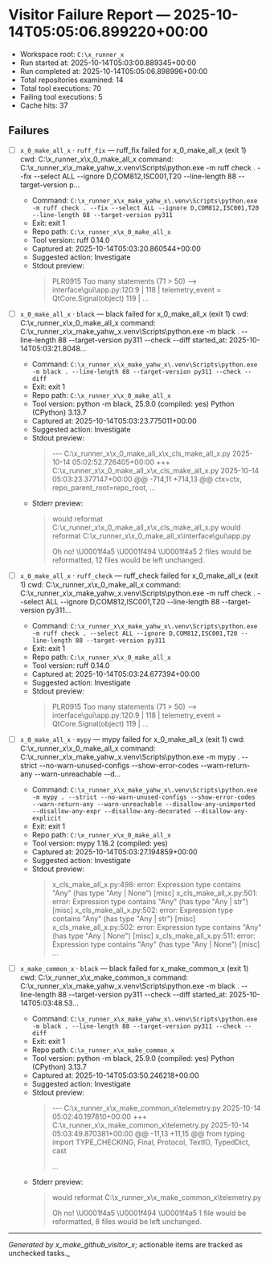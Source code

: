 # Visitor Failure Report — 2025-10-14T05:05:06.899220+00:00

- Workspace root: `C:\x_runner_x`
- Run started at: 2025-10-14T05:03:00.889345+00:00
- Run completed at: 2025-10-14T05:05:06.898996+00:00
- Total repositories examined: 14
- Total tool executions: 70
- Failing tool executions: 5
- Cache hits: 37

## Failures

- [ ] `x_0_make_all_x` · `ruff_fix` — ruff_fix failed for x_0_make_all_x (exit 1) cwd: C:\x_runner_x\x_0_make_all_x command: C:\x_runner_x\x_make_yahw_x\.venv\Scripts\python.exe -m ruff check . --fix --select ALL --ignore D,COM812,ISC001,T20 --line-length 88 --target-version p…
  - Command: `C:\x_runner_x\x_make_yahw_x\.venv\Scripts\python.exe -m ruff check . --fix --select ALL --ignore D,COM812,ISC001,T20 --line-length 88 --target-version py311`
  - Exit: exit 1
  - Repo path: `C:\x_runner_x\x_0_make_all_x`
  - Tool version: ruff 0.14.0
  - Captured at: 2025-10-14T05:03:20.860544+00:00
  - Suggested action: Investigate
  - Stdout preview:
    > PLR0915 Too many statements (71 > 50)
    >    --> interface\gui\app.py:120:9
    >     |
    > 118 |     telemetry_event = QtCore.Signal(object)
    > 119 |
    > …

- [ ] `x_0_make_all_x` · `black` — black failed for x_0_make_all_x (exit 1) cwd: C:\x_runner_x\x_0_make_all_x command: C:\x_runner_x\x_make_yahw_x\.venv\Scripts\python.exe -m black . --line-length 88 --target-version py311 --check --diff started_at: 2025-10-14T05:03:21.8048…
  - Command: `C:\x_runner_x\x_make_yahw_x\.venv\Scripts\python.exe -m black . --line-length 88 --target-version py311 --check --diff`
  - Exit: exit 1
  - Repo path: `C:\x_runner_x\x_0_make_all_x`
  - Tool version: python -m black, 25.9.0 (compiled: yes)
Python (CPython) 3.13.7
  - Captured at: 2025-10-14T05:03:23.775011+00:00
  - Suggested action: Investigate
  - Stdout preview:
    > --- C:\x_runner_x\x_0_make_all_x\x_cls_make_all_x.py	2025-10-14 05:02:52.726405+00:00
    > +++ C:\x_runner_x\x_0_make_all_x\x_cls_make_all_x.py	2025-10-14 05:03:23.377147+00:00
    > @@ -714,11 +714,13 @@
    >                  ctx=ctx,
    >                  repo_parent_root=repo_root,
    > …
  - Stderr preview:
    > would reformat C:\x_runner_x\x_0_make_all_x\x_cls_make_all_x.py
    > would reformat C:\x_runner_x\x_0_make_all_x\interface\gui\app.py
    > 
    > Oh no! \U0001f4a5 \U0001f494 \U0001f4a5
    > 2 files would be reformatted, 12 files would be left unchanged.

- [ ] `x_0_make_all_x` · `ruff_check` — ruff_check failed for x_0_make_all_x (exit 1) cwd: C:\x_runner_x\x_0_make_all_x command: C:\x_runner_x\x_make_yahw_x\.venv\Scripts\python.exe -m ruff check . --select ALL --ignore D,COM812,ISC001,T20 --line-length 88 --target-version py311…
  - Command: `C:\x_runner_x\x_make_yahw_x\.venv\Scripts\python.exe -m ruff check . --select ALL --ignore D,COM812,ISC001,T20 --line-length 88 --target-version py311`
  - Exit: exit 1
  - Repo path: `C:\x_runner_x\x_0_make_all_x`
  - Tool version: ruff 0.14.0
  - Captured at: 2025-10-14T05:03:24.677394+00:00
  - Suggested action: Investigate
  - Stdout preview:
    > PLR0915 Too many statements (71 > 50)
    >    --> interface\gui\app.py:120:9
    >     |
    > 118 |     telemetry_event = QtCore.Signal(object)
    > 119 |
    > …

- [ ] `x_0_make_all_x` · `mypy` — mypy failed for x_0_make_all_x (exit 1) cwd: C:\x_runner_x\x_0_make_all_x command: C:\x_runner_x\x_make_yahw_x\.venv\Scripts\python.exe -m mypy . --strict --no-warn-unused-configs --show-error-codes --warn-return-any --warn-unreachable --d…
  - Command: `C:\x_runner_x\x_make_yahw_x\.venv\Scripts\python.exe -m mypy . --strict --no-warn-unused-configs --show-error-codes --warn-return-any --warn-unreachable --disallow-any-unimported --disallow-any-expr --disallow-any-decorated --disallow-any-explicit`
  - Exit: exit 1
  - Repo path: `C:\x_runner_x\x_0_make_all_x`
  - Tool version: mypy 1.18.2 (compiled: yes)
  - Captured at: 2025-10-14T05:03:27.194859+00:00
  - Suggested action: Investigate
  - Stdout preview:
    > x_cls_make_all_x.py:498: error: Expression type contains "Any" (has type "Any | None")  [misc]
    > x_cls_make_all_x.py:501: error: Expression type contains "Any" (has type "Any | str")  [misc]
    > x_cls_make_all_x.py:502: error: Expression type contains "Any" (has type "Any | str")  [misc]
    > x_cls_make_all_x.py:502: error: Expression type contains "Any" (has type "Any | None")  [misc]
    > x_cls_make_all_x.py:511: error: Expression type contains "Any" (has type "Any | None")  [misc]
    > …

- [ ] `x_make_common_x` · `black` — black failed for x_make_common_x (exit 1) cwd: C:\x_runner_x\x_make_common_x command: C:\x_runner_x\x_make_yahw_x\.venv\Scripts\python.exe -m black . --line-length 88 --target-version py311 --check --diff started_at: 2025-10-14T05:03:48.53…
  - Command: `C:\x_runner_x\x_make_yahw_x\.venv\Scripts\python.exe -m black . --line-length 88 --target-version py311 --check --diff`
  - Exit: exit 1
  - Repo path: `C:\x_runner_x\x_make_common_x`
  - Tool version: python -m black, 25.9.0 (compiled: yes)
Python (CPython) 3.13.7
  - Captured at: 2025-10-14T05:03:50.246218+00:00
  - Suggested action: Investigate
  - Stdout preview:
    > --- C:\x_runner_x\x_make_common_x\telemetry.py	2025-10-14 05:02:40.197810+00:00
    > +++ C:\x_runner_x\x_make_common_x\telemetry.py	2025-10-14 05:03:49.870381+00:00
    > @@ -11,13 +11,15 @@
    >  from typing import TYPE_CHECKING, Final, Protocol, TextIO, TypedDict, cast
    >  
    > …
  - Stderr preview:
    > would reformat C:\x_runner_x\x_make_common_x\telemetry.py
    > 
    > Oh no! \U0001f4a5 \U0001f494 \U0001f4a5
    > 1 file would be reformatted, 8 files would be left unchanged.

---

_Generated by x_make_github_visitor_x_; actionable items are tracked as unchecked tasks._
